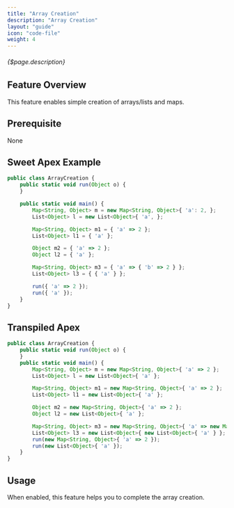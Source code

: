 ```yaml
---
title: "Array Creation"
description: "Array Creation"
layout: "guide"
icon: "code-file"
weight: 4
---
```


###### {$page.description}

<article id="1">

## Feature Overview

This feature enables simple creation of arrays/lists and maps.

</article>

<article id="2">

## Prerequisite

None

</article>

<article id="3">

## Sweet Apex Example

```javascript
public class ArrayCreation {
    public static void run(Object o) {
    }

    public static void main() {
        Map<String, Object> m = new Map<String, Object>{ 'a': 2, };
        List<Object> l = new List<Object>{ 'a', };

        Map<String, Object> m1 = { 'a' => 2 };
        List<Object> l1 = { 'a' };

        Object m2 = { 'a' => 2 };
        Object l2 = { 'a' };

        Map<String, Object> m3 = { 'a' => { 'b' => 2 } };
        List<Object> l3 = { { 'a' } };

        run({ 'a' => 2 });
        run({ 'a' });
    }
}
```

</article>

<article id="4">

## Transpiled Apex

```javascript
public class ArrayCreation {
    public static void run(Object o) {
    }
    public static void main() {
        Map<String, Object> m = new Map<String, Object>{ 'a' => 2 };
        List<Object> l = new List<Object>{ 'a' };

        Map<String, Object> m1 = new Map<String, Object>{ 'a' => 2 };
        List<Object> l1 = new List<Object>{ 'a' };

        Object m2 = new Map<String, Object>{ 'a' => 2 };
        Object l2 = new List<Object>{ 'a' };

        Map<String, Object> m3 = new Map<String, Object>{ 'a' => new Map<String, Object>{ 'b' => 2 } };
        List<Object> l3 = new List<Object>{ new List<Object>{ 'a' } };
        run(new Map<String, Object>{ 'a' => 2 });
        run(new List<Object>{ 'a' });
    }
}
```

</article>

<article id="5">

## Usage

When enabled, this feature helps you to complete the array creation.

</article>
